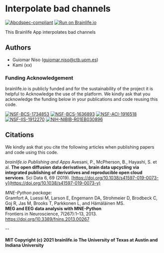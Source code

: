 # Interpolate bad channels

[![Abcdspec-compliant](https://img.shields.io/badge/ABCD_Spec-v1.1-green.svg)](https://github.com/brain-life/abcd-spec)
[![Run on Brainlife.io](https://img.shields.io/badge/Brainlife-bl.app.469-blue.svg)](https://doi.org/10.25663/brainlife.app.469)

This Brainlife App interpolates bad channels 

## Authors
- Guiomar Niso (guiomar.niso@ctb.upm.es)
- Kami (xx)

### Funding Acknowledgement
brainlife.io is publicly funded and for the sustainability of the project it is helpful to Acknowledge the use of the platform. We kindly ask that you acknowledge the funding below in your publications and code reusing this code.

[![NSF-BCS-1734853](https://img.shields.io/badge/NSF_BCS-1734853-blue.svg)](https://nsf.gov/awardsearch/showAward?AWD_ID=1734853)
[![NSF-BCS-1636893](https://img.shields.io/badge/NSF_BCS-1636893-blue.svg)](https://nsf.gov/awardsearch/showAward?AWD_ID=1636893)
[![NSF-ACI-1916518](https://img.shields.io/badge/NSF_ACI-1916518-blue.svg)](https://nsf.gov/awardsearch/showAward?AWD_ID=1916518)
[![NSF-IIS-1912270](https://img.shields.io/badge/NSF_IIS-1912270-blue.svg)](https://nsf.gov/awardsearch/showAward?AWD_ID=1912270)
[![NIH-NIBIB-R01EB030896](https://img.shields.io/badge/NIH_NIBIB-R01EB030896-green.svg)](https://grantome.com/grant/NIH/R01-EB030896-01)

## Citations
We kindly ask that you cite the following articles when publishing papers and code using this code. 

*brainlife.io Publishing and Apps*
Avesani, P., McPherson, B., Hayashi, S. et al. **The open diffusion data derivatives, brain data upcycling via integrated publishing of derivatives and reproducible open cloud services**. Sci Data 6, 69 (2019). [https://doi.org/10.1038/s41597-019-0073-y](https://doi.org/10.1038/s41597-019-0073-y)

*MNE-Python package:*  
Gramfort A, Luessi M, Larson E, Engemann DA, Strohmeier D, Brodbeck C, Goj R, Jas M, Brooks T, Parkkonen L, and Hämäläinen MS.  
**MEG and EEG data analysis with MNE-Python**  
Frontiers in Neuroscience, 7(267):1–13, 2013. https://doi.org/10.3389/fnins.2013.00267
      
  --

#### MIT Copyright (c) 2021 brainlife.io The University of Texas at Austin and Indiana University
